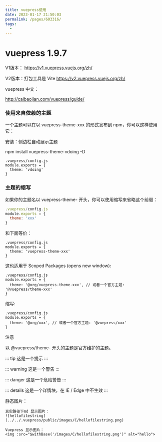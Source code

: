 ```yaml
---
title: vuepress使用
date: 2023-01-17 21:50:03
permalink: /pages/603316/
tags:
  - 
---
```



# vuepress 1.9.7

V1版本：
https://v1.vuepress.vuejs.org/zh/

V2版本：打包工具是 Vite
https://v2.vuepress.vuejs.org/zh/



vuepress 中文：

http://caibaojian.com/vuepress/guide/


### 使用来自依赖的主题

一个主题可以在以 vuepress-theme-xxx 的形式发布到 npm，你可以这样使用它：


安装：侧边栏自动展示主题

npm install vuepress-theme-vdoing -D


```
.vuepress/config.js
module.exports = {
  theme: 'vdoing'
}
```



### 主题的缩写

如果你的主题名以 vuepress-theme- 开头，你可以使用缩写来省略这个前缀：

``` js
.vuepress/config.js
module.exports = {
  theme: 'xxx'
}
```

和下面等价：

```
.vuepress/config.js
module.exports = {
  theme: 'vuepress-theme-xxx'
}
```

这也适用于 Scoped Packages (opens new window):

```
.vuepress/config.js
module.exports = {
  theme: '@org/vuepress-theme-xxx', // 或者一个官方主题: '@vuepress/theme-xxx'
}
```

缩写:

```
.vuepress/config.js
module.exports = {
  theme: '@org/xxx', // 或者一个官方主题: '@vuepress/xxx'
}
```

注意

以 @vuepress/theme- 开头的主题是官方维护的主题。


::: tip
这是一个提示
:::

::: warning
这是一个警告
:::

::: danger
这是一个危险警告
:::

::: details
这是一个详情块，在 IE / Edge 中不生效
:::



静态图片：

```
真实路径下md 显示图片：
![hellofilestring](../../.vuepress/public/images/C/hellofilestring.png)

Vuepress 显示图片：
<img :src="$withBase('/images/C/hellofilestring.png')" alt="hello">
```


